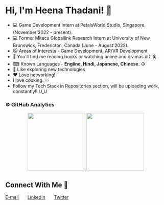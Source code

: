 # Hi, I'm Heena Thadani! 👋
* 💻 Game Development Intern at PetalsWorld Studio, Singapore (November'2022 - present).
* 💻 Former Mitacs Globallink Research Intern at University of New Brunswick, Fredericton, Canada (June - August'2022).
* 🐱‍ Areas of Interests - Game Development, AR/VR Development
* 💫 You'll find me reading books or watching anime and dramas xD. 🎗
* ⌨ Known Languages - **Engline, Hindi, Japanese, Chinese.** ☮
* 💫 Like exploring new technologies
* ❤  Love networking!
* I love cooking. 💤
* Follow my Tech Stack in Repositories section, will be uploading work, constantly!! U_U

### ⚙️ GitHub Analytics
<p align="center">
<a href="https://github.com/heenathadani">
  <img height="180em" src="https://github-readme-stats-eight-theta.vercel.app/api?username=heenathadani&show_icons=true&theme=algolia&include_all_commits=true&count_private=true"/>
  <img height="180em" src="https://github-readme-stats-eight-theta.vercel.app/api/top-langs/?username=heenathadani&layout=compact&langs_count=8&theme=algolia"/>
</a>
</p>

## Connect With Me 🌟
[E-mail](heenathadani26@gmail.com) &nbsp; &nbsp; &nbsp; [LinkedIn](https://www.linkedin.com/in/heena-thadani/) &nbsp; &nbsp; &nbsp; [Twitter](https://twitter.com/thadaniheena_)  
<br>

